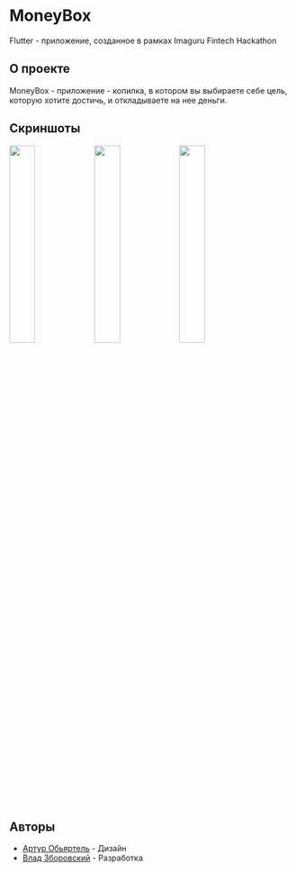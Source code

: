# MoneyBox

Flutter - приложение, созданное в рамках Imaguru Fintech Hackathon



## О проекте

MoneyBox - приложение - копилка, в котором вы выбираете себе цель, которую хотите достичь, и откладываете на нее деньги.

## Скриншоты

<img src="https://user-images.githubusercontent.com/27557517/64596837-56cbfe80-d3bd-11e9-8e44-6b98514f4a69.png" width="30%" height="30%"><img src="https://user-images.githubusercontent.com/27557517/64596886-6a776500-d3bd-11e9-9b04-206d123e0b25.png" width="30%" height="30%"><img src="https://user-images.githubusercontent.com/27557517/64596907-77945400-d3bd-11e9-867c-8627ddc3f906.png" width="30%" height="30%">


## Авторы
* [Артур Обьяртель](https://vk.com/objartel) - Дизайн
* [Влад Зборовский](https://vk.com/vlad_zborovsky) - Разработка
